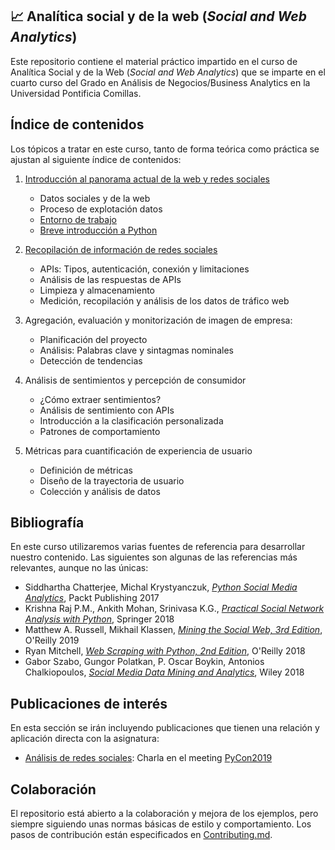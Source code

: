 ## 📈 Analítica social y de la web (*Social and Web Analytics*)

Este repositorio contiene el material práctico impartido en el curso de 
Analítica Social y de la Web  (*Social and Web Analytics*) que se imparte en el cuarto
curso del Grado en Análisis de Negocios/Business Analytics en la Universidad 
Pontificia Comillas.

## Índice de contenidos

Los tópicos a tratar en este curso, tanto de forma teórica como práctica se ajustan al 
siguiente índice de contenidos:


1. [Introducción al panorama actual de la web y redes sociales](01-introduction) 
   
    - Datos sociales y de la web
    - Proceso de explotación datos
    - [Entorno de trabajo](01-introduction/README.md)
    - [Breve introducción a Python](01-introduction/python-review)

2. [Recopilación de información de redes sociales](02-social-data-collection)
      
    - APIs: Tipos, autenticación, conexión y limitaciones
    - Análisis de las respuestas de APIs
    - Limpieza y almacenamiento
    - Medición, recopilación y análisis de los datos de tráfico web


3. Agregación, evaluación y monitorización de imagen de empresa:
      
    - Planificación del proyecto
    - Análisis: Palabras clave y sintagmas nominales
    - Detección de tendencias

      
4. Análisis de sentimientos y percepción de consumidor

    - ¿Cómo extraer sentimientos?
    - Análisis de sentimiento con APIs
    - Introducción a la clasificación personalizada
    - Patrones de comportamiento


5. Métricas para cuantificación de experiencia de usuario
 
    - Definición de métricas
    - Diseño de la trayectoria de usuario
    - Colección y análisis de datos
   
## Bibliografía

En este curso utilizaremos varias fuentes de referencia para desarrollar nuestro contenido.
Las siguientes son algunas de las referencias más relevantes, aunque no las únicas:

- Siddhartha Chatterjee, Michal Krystyanczuk, <a href="https://www.packtpub.com/product/python-social-media-analytics/9781787121485" target="_blank">*Python Social Media Analytics*</a>, Packt Publishing 2017
- Krishna Raj P.M., Ankith Mohan, Srinivasa K.G., <a href="https://link.springer.com/book/10.1007/978-3-319-96746-2" target="_blank">*Practical Social Network Analysis with Python*</a>, Springer 2018
- Matthew A. Russell, Mikhail Klassen, <a href="https://www.oreilly.com/library/view/mining-the-social/9781491973547/" target="_blank">*Mining the Social Web, 3rd Edition*</a>, O'Reilly 2019
- Ryan Mitchell, <a href="https://www.oreilly.com/library/view/web-scraping-with/9781491985564/" target="_blank">*Web Scraping with Python, 2nd Edition*</a>, O'Reilly 2018
- Gabor Szabo, Gungor Polatkan, P. Oscar Boykin, Antonios Chalkiopoulos, <a href="https://www.wiley.com/en-us/Social+Media+Data+Mining+and+Analytics-p-9781118824856" target="_blank">*Social Media Data Mining and Analytics*</a>, Wiley 2018


## Publicaciones de interés

En esta sección se irán incluyendo publicaciones que tienen una relación y aplicación directa 
con la asignatura:

- <a href="https://towardsdatascience.com/social-network-analysis-from-theory-to-applications-with-python-d12e9a34c2c7" target="_blank">Análisis de redes sociales</a>: Charla en el meeting [PyCon2019](https://www.youtube.com/watch?v=px7ff2_Jeqw)


## Colaboración

El repositorio está abierto a la colaboración y mejora de los ejemplos, pero siempre 
siguiendo unas normas básicas de estilo y comportamiento. Los pasos de contribución están 
especificados en [Contributing.md](CONTRIBUTING.md).

